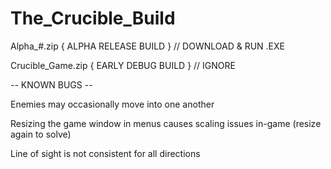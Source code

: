 # The_Crucible_Build

Alpha_#.zip { ALPHA RELEASE BUILD } // DOWNLOAD & RUN .EXE

Crucible_Game.zip { EARLY DEBUG BUILD } // IGNORE

-- KNOWN BUGS --

Enemies may occasionally move into one another

Resizing the game window in menus causes scaling issues in-game (resize again to solve)

Line of sight is not consistent for all directions
